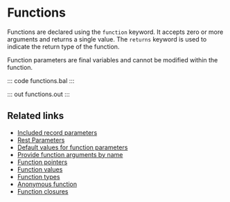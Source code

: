 # Functions

Functions are declared using the `function` keyword. It accepts zero or more arguments and returns a single value. The `returns` keyword is used to indicate the return type of the function.

Function parameters are final variables and cannot be modified within the function.

::: code functions.bal :::

::: out functions.out :::

## Related links
- [Included record parameters](/learn/by-example/included-record-parameters/)
- [Rest Parameters](/learn/by-example/rest-parameters/)
- [Default values for function parameters](/learn/by-example/default-values-for-function-parameters/)
- [Provide function arguments by name](/learn/by-example/provide-function-arguments-by-name/)
- [Function pointers](/learn/by-example/function-pointers/)
- [Function values](/learn/by-example/function-values/)
- [Function types](/learn/by-example/function-types/)
- [Anonymous function](/learn/by-example/anonymous-function/)
- [Function closures](/learn/by-example/function-closures/)
